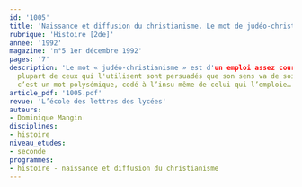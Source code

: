 ```yaml
---
id: '1005'
title: 'Naissance et diffusion du christianisme. Le mot de judéo-christianisme'
rubrique: 'Histoire [2de]'
annee: '1992'
magazine: 'n°5 1er décembre 1992'
pages: '7'
description: 'Le mot « judéo-christianisme » est d'un emploi assez courant et la
  plupart de ceux qui l'utilisent sont persuadés que son sens va de soi ; pourtant
  c’est un mot polysémique, codé à l’insu même de celui qui l’emploie…'
article_pdf: '1005.pdf'
revue: 'L’école des lettres des lycées'
auteurs:
- Dominique Mangin
disciplines:
- histoire
niveau_etudes:
- seconde
programmes:
- histoire - naissance et diffusion du christianisme
---
```

